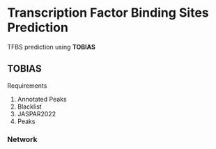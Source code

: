 # Transcription Factor Binding Sites Prediction
TFBS prediction using **TOBIAS**

## TOBIAS 
Requirements
1. Annotated Peaks
2. Blacklist
3. JASPAR2022
4. Peaks

### Network

